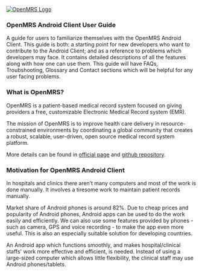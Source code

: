 [![OpenMRS Logo](http://i.imgur.com/fpVkTZk.png)](http://www.openmrs.org)
### OpenMRS Android Client User Guide

A guide for users to familiarize themselves with the OpenMRS Android Client. This guide is both: a starting point for new developers who want to contribute to the Android Client; and as a reference to problems which developers may face. It contains detailed descriptions of all the features along with how one can use them. This guide will have FAQs, Troubshooting, Glossary and Contact sections which will be helpful for any user facing problems.

### What is OpenMRS?

OpenMRS is a patient-based medical record system focused on giving providers a free, customizable Electronic Medical Record system (EMR).

The mission of OpenMRS is to improve health care delivery in resource-constrained environments by coordinating a global community that creates a robust, scalable, user-driven, open source medical record system platform.

More details can be found in [official page](http://openmrs.org/) and [github repository](https://github.com/openmrs).


### Motivation for OpenMRS Android Client

In hospitals and clinics there aren’t many computers and most of the work is done manually. It involves a tiresome work to maintain patient records manually.

Market share of Android phones is around 82%. Due to cheap prices and popularity of Android phones, Android apps can be used to do the work easily and efficiently. We can also use some features provided by phones - such as camera, GPS and voice recording - to make the app even more useful. This is also an especially suitable solution for developing countries.

An Android app which functions smoothly, and makes hospital/clinical staffs' work more effective and efficient, is needed. Instead of using a large-sized computer which allows little flexibility, the clinical staff may use Android phones/tablets.
